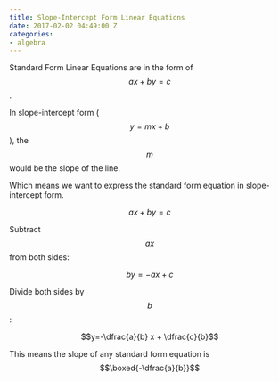 ```yaml
---
title: Slope-Intercept Form Linear Equations
date: 2017-02-02 04:49:00 Z
categories:
- algebra
---
```


Standard Form Linear Equations are in the form of $$ax+by=c$$.

In slope-intercept form ($$y=mx+b$$), the $$m$$ would be the slope of the line.

Which means we want to express the standard form equation in slope-intercept form.

$$ax+by=c$$

Subtract $$ax$$ from both sides:

$$by=-ax+c$$

Divide both sides by $$b$$:

$$y=-\dfrac{a}{b} x + \dfrac{c}{b}$$

This means the slope of any standard form equation is $$\boxed{-\dfrac{a}{b}}$$